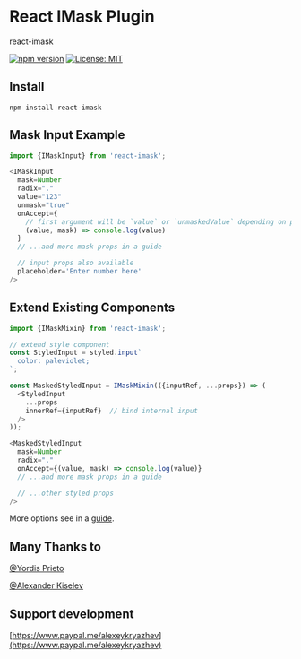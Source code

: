 # React IMask Plugin
react-imask

[![npm version](https://badge.fury.io/js/react-imask.svg)](https://badge.fury.io/js/react-imask)
[![License: MIT](https://img.shields.io/badge/License-MIT-yellow.svg)](https://opensource.org/licenses/MIT)

## Install
`npm install react-imask`

## Mask Input Example
```javascript
import {IMaskInput} from 'react-imask';

<IMaskInput
  mask=Number
  radix="."
  value="123"
  unmask="true"
  onAccept={
    // first argument will be `value` or `unmaskedValue` depending on prop above
    (value, mask) => console.log(value)
  }
  // ...and more mask props in a guide

  // input props also available
  placeholder='Enter number here'
/>
```

## Extend Existing Components
```javascript
import {IMaskMixin} from 'react-imask';

// extend style component
const StyledInput = styled.input`
  color: paleviolet;
`;

const MaskedStyledInput = IMaskMixin(({inputRef, ...props}) => (
  <StyledInput
    ...props
    innerRef={inputRef}  // bind internal input
  />
));

<MaskedStyledInput
  mask=Number
  radix="."
  onAccept={(value, mask) => console.log(value)}
  // ...and more mask props in a guide

  // ...other styled props
/>
```
More options see in a [guide](https://unmanner.github.io/imaskjs/guide.html).

## Many Thanks to
[@Yordis Prieto](https://github.com/yordis)

[@Alexander Kiselev](https://github.com/MaaKut)

## Support development
[https://www.paypal.me/alexeykryazhev](https://www.paypal.me/alexeykryazhev)
